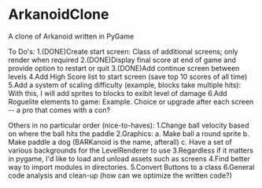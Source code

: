 # ArkanoidClone
A clone of Arkanoid written in PyGame

To Do's:
1.(DONE)Create start screen:
    Class of additional screens; only render when required
2.(DONE)Display final score at end of game and provide option to restart or quit
3.(DONE)Add continue screen between levels
4.Add High Score list to start screen (save top 10 scores of all time)
5.Add a system of scaling difficulty (example, blocks take multiple hits):
    With this, I will add sprites to blocks to exibit level of damage
6.Add Roguelite elements to game:
    Example. Choice or upgrade after each screen -- a pro that comes with a con?

Others in no particular order (nice-to-haves):
1.Change ball velocity based on where the ball hits the paddle
2.Graphics:
    a. Make ball a round sprite
    b. Make paddle a dog (BARKanoid is the name, afterall)
    c. Have a set of various backgrounds for the LevelRenderer to use
3.Regardless if it matters in pygame, I'd like to load and unload assets such as screens
4.Find better way to import modules in directories.
5.Convert Buttons to a class
6.General code analysis and clean-up (how can we optimize the written code?)
